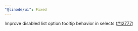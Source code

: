```yaml
---
"@linode/ui": Fixed
---
```


Improve disabled list option tooltip behavior in selects ([#12777](https://github.com/linode/manager/pull/12777))
